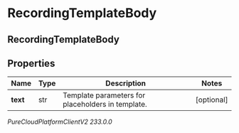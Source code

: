 # RecordingTemplateBody

## RecordingTemplateBody

## Properties

|Name | Type | Description | Notes|
|------------ | ------------- | ------------- | -------------|
| **text** | str | Template parameters for placeholders in template. | [optional] |



_PureCloudPlatformClientV2 233.0.0_
